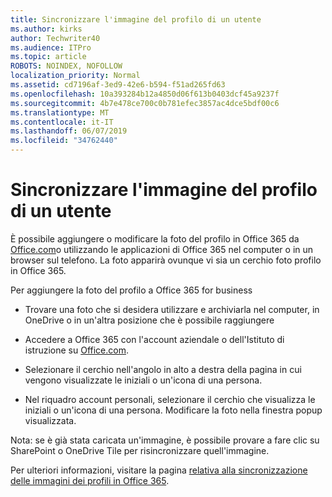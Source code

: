```yaml
---
title: Sincronizzare l'immagine del profilo di un utente
ms.author: kirks
author: Techwriter40
ms.audience: ITPro
ms.topic: article
ROBOTS: NOINDEX, NOFOLLOW
localization_priority: Normal
ms.assetid: cd7196af-3ed9-42e6-b594-f51ad265fd63
ms.openlocfilehash: 10a393284b12a4850d06f613b0403dcf45a9237f
ms.sourcegitcommit: 4b7e478ce700c0b781efec3857ac4dce5bdf00c6
ms.translationtype: MT
ms.contentlocale: it-IT
ms.lasthandoff: 06/07/2019
ms.locfileid: "34762440"
---
```

# <a name="sync-a-users-profile-picture"></a>Sincronizzare l'immagine del profilo di un utente

È possibile aggiungere o modificare la foto del profilo in Office 365 da [Office.com](http://www.office.com)o utilizzando le applicazioni di Office 365 nel computer o in un browser sul telefono. La foto apparirà ovunque vi sia un cerchio foto profilo in Office 365.

Per aggiungere la foto del profilo a Office 365 for business

- Trovare una foto che si desidera utilizzare e archiviarla nel computer, in OneDrive o in un'altra posizione che è possibile raggiungere

- Accedere a Office 365 con l'account aziendale o dell'Istituto di istruzione su [Office.com](http://www.office.com).

- Selezionare il cerchio nell'angolo in alto a destra della pagina in cui vengono visualizzate le iniziali o un'icona di una persona.

- Nel riquadro account personali, selezionare il cerchio che visualizza le iniziali o un'icona di una persona. Modificare la foto nella finestra popup visualizzata.

Nota: se è già stata caricata un'immagine, è possibile provare a fare clic su SharePoint o OneDrive Tile per risincronizzare quell'immagine.

Per ulteriori informazioni, visitare la pagina [relativa alla sincronizzazione delle immagini dei profili in Office 365](https://support.office.com/article/information-about-profile-picture-synchronization-in-office-365-20594d76-d054-4af4-a660-401133e3d48a?ui=en-US&amp;rs=en-US&amp;ad=US).
